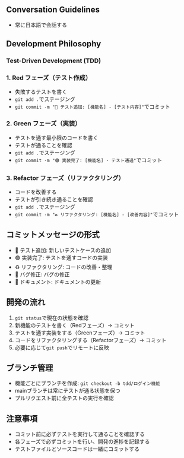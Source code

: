 ## Conversation Guidelines

- 常に日本語で会話する

## Development Philosophy

### Test-Driven Development (TDD)

### 1. Red フェーズ（テスト作成）
- 失敗するテストを書く
- `git add .`でステージング
- `git commit -m "🔴 テスト追加: [機能名] - [テスト内容]"`でコミット

### 2. Green フェーズ（実装）
- テストを通す最小限のコードを書く
- テストが通ることを確認
- `git add .`でステージング  
- `git commit -m "🟢 実装完了: [機能名] - テスト通過"`でコミット

### 3. Refactor フェーズ（リファクタリング）
- コードを改善する
- テストが引き続き通ることを確認
- `git add .`でステージング
- `git commit -m "♻️ リファクタリング: [機能名] - [改善内容]"`でコミット

## コミットメッセージの形式
- 🔴 テスト追加: 新しいテストケースの追加
- 🟢 実装完了: テストを通すコードの実装
- ♻️ リファクタリング: コードの改善・整理
- 🐛 バグ修正: バグの修正
- 📝 ドキュメント: ドキュメントの更新

## 開発の流れ
1. `git status`で現在の状態を確認
2. 新機能のテストを書く（Redフェーズ）→ コミット
3. テストを通す実装をする（Greenフェーズ）→ コミット  
4. コードをリファクタリングする（Refactorフェーズ）→ コミット
5. 必要に応じて`git push`でリモートに反映

## ブランチ管理
- 機能ごとにブランチを作成: `git checkout -b tdd/ログイン機能`
- mainブランチは常にテストが通る状態を保つ
- プルリクエスト前に全テストの実行を確認

## 注意事項
- コミット前に必ずテストを実行して通ることを確認する
- 各フェーズで必ずコミットを行い、開発の進捗を記録する
- テストファイルとソースコードは一緒にコミットする